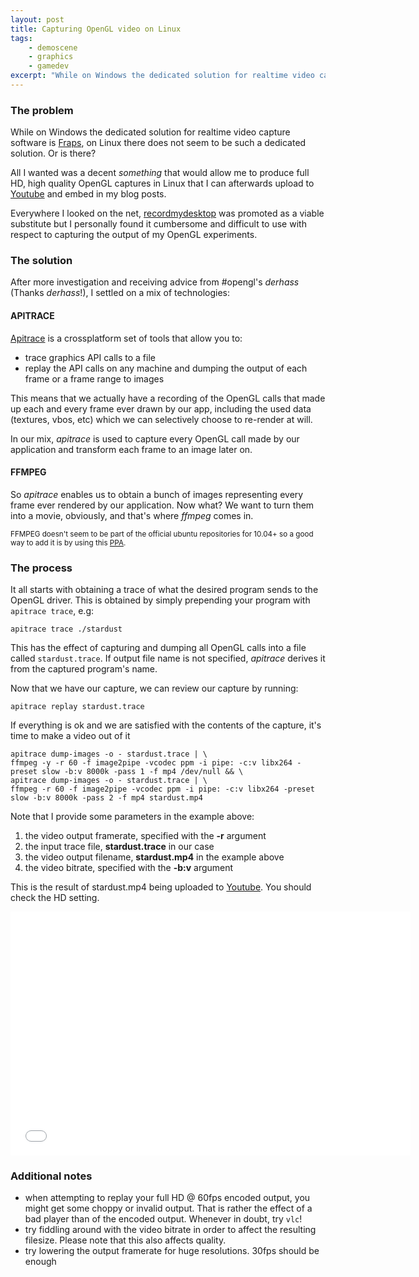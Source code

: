 ```yaml
---
layout: post
title: Capturing OpenGL video on Linux
tags:
    - demoscene
    - graphics
    - gamedev
excerpt: "While on Windows the dedicated solution for realtime video capture software is [Fraps](http://www.fraps.com/), on Linux there does not seem to be such a dedicated solution. Or is there?"
---
```

### The problem

While on Windows the dedicated solution for realtime video capture software is [Fraps](http://www.fraps.com/), on Linux there does not seem to be such a dedicated solution. Or is there?

All I wanted was a decent *something* that would allow me to produce full HD, high quality OpenGL captures in Linux that I can afterwards upload to [Youtube](https://wwww.youtube.com) and embed in my blog posts.

Everywhere I looked on the net, [recordmydesktop](http://recordmydesktop.sourceforge.net/about.php) was promoted as a viable substitute but I personally found it cumbersome and difficult to use with respect to capturing the output of my OpenGL experiments.

### The solution

After more investigation and receiving advice from #opengl's *derhass* (Thanks *derhass*!), I settled on a mix of technologies:

#### APITRACE

[Apitrace](http://apitrace.github.io/) is a crossplatform set of tools that allow you to:

* trace graphics API calls to a file
* replay the API calls on any machine and dumping the output of each frame or a frame range to images

This means that we actually have a recording of the OpenGL calls that made up each and every frame ever drawn by our app, including the used data (textures, vbos, etc) which we can selectively choose to re-render at will.

In our mix, *apitrace* is used to capture every OpenGL call made by our application and transform each frame to an image later on.

#### FFMPEG

So *apitrace* enables us to obtain a bunch of images representing every frame ever rendered by our application. Now what? We want to turn them into a movie, obviously, and that's where *ffmpeg* comes in.

<sub>FFMPEG doesn't seem to be part of the official ubuntu repositories for 10.04+ so a good way to add it is by using this [PPA](https://launchpad.net/~jon-severinsson/+archive/ubuntu/ffmpeg).</sub>

### The process

It all starts with obtaining a trace of what the desired program sends to the OpenGL driver. This is obtained by simply prepending your program with `apitrace trace`, e.g:

```
apitrace trace ./stardust
```

This has the effect of capturing and dumping all OpenGL calls into a file called `stardust.trace`. If output file name is not specified, *apitrace* derives it from the captured program's name.

Now that we have our capture, we can review our capture by running:

```
apitrace replay stardust.trace
```

If everything is ok and we are satisfied with the contents of the capture, it's time to make a video out of it

```
apitrace dump-images -o - stardust.trace | \
ffmpeg -y -r 60 -f image2pipe -vcodec ppm -i pipe: -c:v libx264 -preset slow -b:v 8000k -pass 1 -f mp4 /dev/null && \
apitrace dump-images -o - stardust.trace | \
ffmpeg -r 60 -f image2pipe -vcodec ppm -i pipe: -c:v libx264 -preset slow -b:v 8000k -pass 2 -f mp4 stardust.mp4
```

Note that I provide some parameters in the example above: 

1. the video output framerate, specified with the **-r** argument
2. the input trace file, **stardust.trace** in our case
3. the video output filename, **stardust.mp4** in the example above
4. the video bitrate, specified with the **-b:v** argument

This is the result of stardust.mp4 being uploaded to [Youtube](https://www.youtube.com). You should check the HD setting.

<iframe width="640" height="390" src="//www.youtube.com/embed/ESZcf_YJqms" frameborder="0" allowfullscreen></iframe>

### Additional notes

- when attempting to replay your full HD @ 60fps encoded output, you might get some choppy or invalid output. That is rather the effect of a bad player than of the encoded output. Whenever in doubt, try `vlc`!
- try fiddling around with the video bitrate in order to affect the resulting filesize. Please note that this also affects quality.
- try lowering the output framerate for huge resolutions. 30fps should be enough
